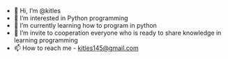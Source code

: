 - 👋 Hi, I’m @kitles
- 👀 I’m interested in Python programming
- 🌱 I’m currently learning how to program in python
- 💞️ I’m invite to cooperation everyone who is ready to share knowledge in learning programming
- 📫 How to reach me - kitles145@gmail.com 

<!---
kitles/kitles is a ✨ special ✨ repository because its `README.md` (this file) appears on your GitHub profile.
You can click the Preview link to take a look at your changes.
--->
